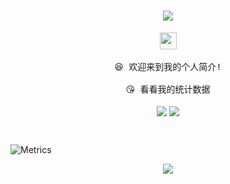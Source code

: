 
<h1 align="center"> <a href="https://github.com/CookingWine"> <img src="https://readme-typing-svg.herokuapp.com/?center=true&size=27&lines=独立天地间，清风洒兰雪"> </a> </h1>
<p align="center">
  <img src="https://user-images.githubusercontent.com/5679180/79618120-0daffb80-80be-11ea-819e-d2b0fa904d07.gif" width="27px">
  <br><br />
  <samp>
    😆 欢迎来到我的个人简介!
    <br />
    <br />😘 看看我的统计数据 
    <br />
    <br />
  </samp>
<a>
<img align="center" src="https://github-readme-stats.vercel.app/api?username=CookingWine&hide_title=true&hide_border=true&show_icons=trueline_height=21&text_color=000&icon_color=000&bg_color=0,ea6161,ffc64d,fffc4d,52fa5a"/> </a> 
<a> <img align="center" src="https://github-readme-stats.vercel.app/api/top-langs/?username=CookingWine&layout=compact&theme=dark&hide_border=true" /> </a>
</p>
<br />

![Metrics](https://metrics.lecoq.io/CookingWine?template=classic&languages=1&lines=1&achievements=1&base=header%2C%20activity%2C%20community%2C%20repositories%2C%20metadata&base.indepth=false&base.hireable=false&base.skip=false&languages=false&languages.limit=8&languages.threshold=0%25&languages.other=false&languages.colors=github&languages.sections=most-used&languages.indepth=false&languages.analysis.timeout=15&languages.analysis.timeout.repositories=7.5&languages.categories=markup%2C%20programming&languages.recent.categories=markup%2C%20programming&languages.recent.load=300&languages.recent.days=14&lines=false&lines.sections=base&lines.repositories.limit=4&lines.history.limit=1&lines.delay=0&achievements=false&achievements.threshold=C&achievements.secrets=true&achievements.display=detailed&achievements.limit=0&config.timezone=Asia%2FShanghai)
<div align="center"> <img src="https://github-profile-trophy.vercel.app/?username=CookingWine" /> </div>
